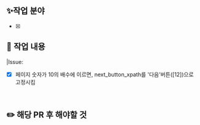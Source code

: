 <!--주석을 참고하여 작성해주세요-->
## ✨**작업 분야**
<!--[x] 크롤링-->
-[x]
  <br/>

## 🫧 **작업 내용**

<!--|Issue: 크롤링코드 다음페이지 목록으로 안넘어감
- [x] 페이지 숫자가 10의 배수에 이르면, next_button_xpath를 '다음'버튼([12])으로 고정시킴
</br>-->

|Issue: 
- [x] 페이지 숫자가 10의 배수에 이르면, next_button_xpath를 '다음'버튼([12])으로 고정시킴
</br>


## ✏️ **해당 PR 후 해야할 것**

<!--해당 코드를 이용한 전체 **나~하** 직업 크롤링 필요
**가** 파트는 대략 80분 걸렸음 참고!!
  <br/>-->